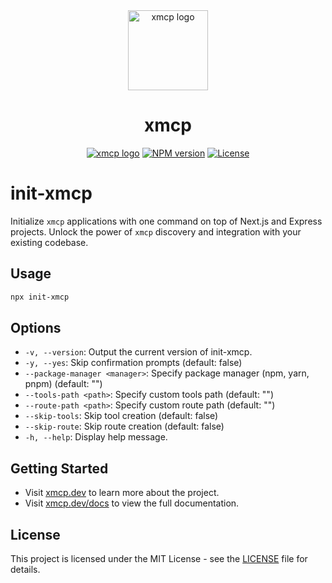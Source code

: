 <div align="center">
  <a href="https://xmcp.dev">
    <picture>
      <source media="(prefers-color-scheme: dark)" srcset="https://assets.basehub.com/bf7c3bb1/303b8a62053c9d86ca3b972b5597ab5c/x.png">
      <img alt="xmcp logo" src="https://assets.basehub.com/bf7c3bb1/303b8a62053c9d86ca3b972b5597ab5c/x.png" height="128">
    </picture>
  </a>
  <h1>xmcp</h1>

<a href="https://basement.studio"><img alt="xmcp logo" src="https://img.shields.io/badge/MADE%20BY%20basement.studio-000000.svg?style=for-the-badge&labelColor=000"></a>
<a href="https://www.npmjs.com/package/init-xmcp"><img alt="NPM version" src="https://img.shields.io/npm/v/xmcp.svg?style=for-the-badge&labelColor=000000"></a>
<a href="https://github.com/basementstudio/xmcp/blob/main/license.md"><img alt="License" src="https://img.shields.io/npm/l/xmcp.svg?style=for-the-badge&labelColor=000000"></a>

</div>

# init-xmcp

Initialize `xmcp` applications with one command on top of Next.js and Express projects. Unlock the power of `xmcp` discovery and integration with your existing codebase.

## Usage

```bash
npx init-xmcp
```

## Options

- `-v, --version`: Output the current version of init-xmcp.
- `-y, --yes`: Skip confirmation prompts (default: false)
- `--package-manager <manager>`: Specify package manager (npm, yarn, pnpm) (default: "")
- `--tools-path <path>`: Specify custom tools path (default: "")
- `--route-path <path>`: Specify custom route path (default: "")
- `--skip-tools`: Skip tool creation (default: false)
- `--skip-route`: Skip route creation (default: false)
- `-h, --help`: Display help message.

## Getting Started

- Visit [xmcp.dev](https://xmcp.dev) to learn more about the project.
- Visit [xmcp.dev/docs](https://xmcp.dev/docs) to view the full documentation.

## License

This project is licensed under the MIT License - see the [LICENSE](<[LICENSE](https://github.com/basementstudio/xmcp/blob/main/license.md)>) file for details.
